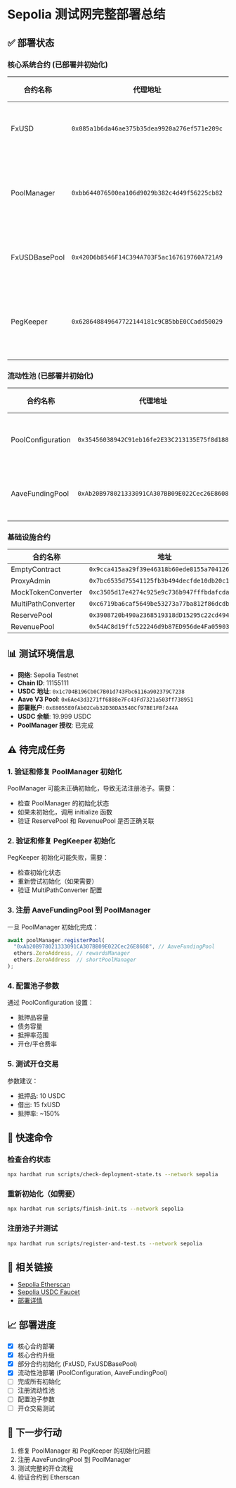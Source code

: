 # Sepolia 测试网完整部署总结

## ✅ 部署状态

### 核心系统合约 (已部署并初始化)
| 合约名称 | 代理地址 | 实现地址 | 状态 |
|---------|----------|----------|------|
| FxUSD | `0x085a1b6da46ae375b35dea9920a276ef571e209c` | `0x88ac04E355102C7573A5d7C626C66aE51db7B5E6` | ✅ 已初始化 |
| PoolManager | `0xbb644076500ea106d9029b382c4d49f56225cb82` | `0x3aF765d84358fC4Ac6faDc9f854F4939742ea5Eb` | ⚠️ 需检查初始化 |
| FxUSDBasePool | `0x420D6b8546F14C394A703F5ac167619760A721A9` | `0x0a082132CCc8C8276dEFF95A8d99b2449cA44EA6` | ✅ 已初始化 |
| PegKeeper | `0x628648849647722144181c9CB5bbE0CCadd50029` | `0x50948c692C5040186e2cBe27f2658ad7B8500198` | ⚠️ 需检查初始化 |

### 流动性池 (已部署并初始化)
| 合约名称 | 代理地址 | 实现地址 | 状态 |
|---------|----------|----------|------|
| PoolConfiguration | `0x35456038942C91eb16fe2E33C213135E75f8d188` | `0x90e77bEdb5769eede265882B0dE5b57274F220b3` | ✅ 已初始化 |
| AaveFundingPool | `0xAb20B978021333091CA307BB09E022Cec26E8608` | `0x33263fF0D348427542ee4dBF9069d411ac43718E` | ✅ 已初始化 |

### 基础设施合约
| 合约名称 | 地址 |
|---------|------|
| EmptyContract | `0x9cca415aa29f39e46318b60ede8155a7041260b8` |
| ProxyAdmin | `0x7bc6535d75541125fb3b494decfde10db20c16d8` |
| MockTokenConverter | `0xc3505d17e4274c925e9c736b947fffbdafcdab27` |
| MultiPathConverter | `0xc6719ba6caf5649be53273a77ba812f86dcdb951` |
| ReservePool | `0x3908720b490a2368519318dD15295c22cd494e34` |
| RevenuePool | `0x54AC8d19ffc522246d9b87ED956de4Fa0590369A` |

## 📊 测试环境信息
- **网络**: Sepolia Testnet
- **Chain ID**: 11155111
- **USDC 地址**: `0x1c7D4B196Cb0C7B01d743Fbc6116a902379C7238`
- **Aave V3 Pool**: `0x6Ae43d3271ff6888e7Fc43Fd7321a503ff738951`
- **部署账户**: `0xE8055E0fAb02Ceb32D30DA3540Cf97BE1FBf244A`
- **USDC 余额**: 19.999 USDC
- **PoolManager 授权**: 已完成

## ⚠️ 待完成任务

### 1. 验证和修复 PoolManager 初始化
PoolManager 可能未正确初始化，导致无法注册池子。需要：
- 检查 PoolManager 的初始化状态
- 如果未初始化，调用 initialize 函数
- 验证 ReservePool 和 RevenuePool 是否正确关联

### 2. 验证和修复 PegKeeper 初始化
PegKeeper 初始化可能失败，需要：
- 检查初始化状态
- 重新尝试初始化（如果需要）
- 验证 MultiPathConverter 配置

### 3. 注册 AaveFundingPool 到 PoolManager
一旦 PoolManager 初始化完成：
```typescript
await poolManager.registerPool(
  "0xAb20B978021333091CA307BB09E022Cec26E8608", // AaveFundingPool
  ethers.ZeroAddress, // rewardsManager
  ethers.ZeroAddress  // shortPoolManager
);
```

### 4. 配置池子参数
通过 PoolConfiguration 设置：
- 抵押品容量
- 债务容量
- 抵押率范围
- 开仓/平仓费率

### 5. 测试开仓交易
参数建议：
- 抵押品: 10 USDC
- 借出: 15 fxUSD
- 抵押率: ~150%

## 📝 快速命令

### 检查合约状态
```bash
npx hardhat run scripts/check-deployment-state.ts --network sepolia
```

### 重新初始化（如需要）
```bash
npx hardhat run scripts/finish-init.ts --network sepolia
```

### 注册池子并测试
```bash
npx hardhat run scripts/register-and-test.ts --network sepolia
```

## 🔗 相关链接
- [Sepolia Etherscan](https://sepolia.etherscan.io/)
- [Sepolia USDC Faucet](https://faucet.circle.com/)
- [部署详情](./FINAL_DEPLOYMENT.md)

## 📈 部署进度
- [x] 核心合约部署
- [x] 核心合约升级
- [x] 部分合约初始化 (FxUSD, FxUSDBasePool)
- [x] 流动性池部署 (PoolConfiguration, AaveFundingPool)
- [ ] 完成所有初始化
- [ ] 注册流动性池
- [ ] 配置池子参数
- [ ] 开仓交易测试

## 🎯 下一步行动
1. 修复 PoolManager 和 PegKeeper 的初始化问题
2. 注册 AaveFundingPool 到 PoolManager
3. 测试完整的开仓流程
4. 验证合约到 Etherscan
